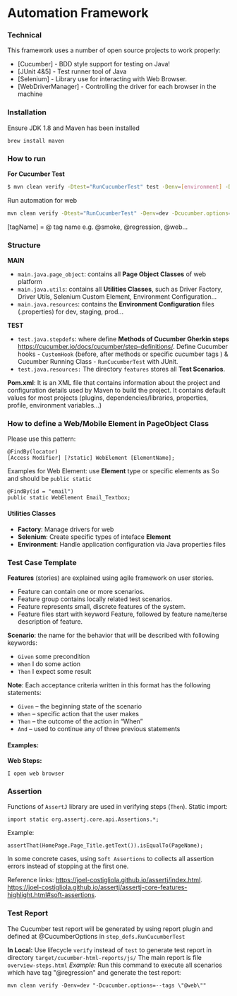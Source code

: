 # Automation Framework

### Technical

This framework uses a number of open source projects to work properly:

* [Cucumber] - BDD style support for testing on Java!
* [JUnit 4&5] - Test runner tool of Java
* [Selenium] - Library use for interacting with Web Browser.
* [WebDriverManager] - Controlling the driver for each browser in the machine

### Installation

Ensure JDK 1.8 and Maven has been installed
```
brew install maven
```


### How to run

**For Cucumber Test**
```sh
$ mvn clean verify -Dtest="RunCucumberTest" test -Denv=[environment] -Dlocation=[location] "-Dcucumber.options=--tags \"[tagName]\"" 
```

Run automation for web
```sh
mvn clean verify -Dtest="RunCucumberTest" -Denv=dev -Dcucumber.options="--tags @web" test
```

[tagName] = @ tag name  e.g. @smoke, @regression, @web...

### Structure
**MAIN**
- `main.java.page_object`: contains all **Page Object Classes** of web platform
- `main.java.utils`: contains all **Utilities Classes**, such as Driver Factory, Driver Utils, Selenium Custom Element, Environment Configuration...
- `main.java.resources`: contains the **Environment Configuration** files (.properties) for dev, staging, prod...

**TEST**
- `test.java.stepdefs`: where define **Methods of Cucumber Gherkin steps** https://cucumber.io/docs/cucumber/step-definitions/. Define Cucumber hooks - `CustomHook` (before, after methods or specific cucumber tags ) & Cucumber Running Class - `RunCucumberTest` with JUnit.
- `test.java.resources:` The directory `features` stores all **Test Scenarios**.

**Pom.xml**: It is an XML file that contains information about the project and configuration details used by Maven to build the project. It contains default values for most projects (plugins, dependencies/libraries, properties, profile, environment variables...)

### How to define a Web/Mobile Element in PageObject Class
Please use this pattern:
```
@FindBy(locator)
[Access Modifier] [?static] WebElement [ElementName];
```
Examples for Web Element: use **Element** type or specific elements as So  and should be `public static`
```
@FindBy(id = "email")
public static WebElement Email_Textbox;
```

#### Utilities Classes

- **Factory**: Manage drivers for web
- **Selenium**: Create specific types of inteface **Element**
- **Environment**: Handle application configuration via Java properties files

### Test Case Template
**Features** (stories) are explained using agile framework on user stories.
- Feature can contain one or more scenarios.
- Feature group contains locally related test scenarios.
- Feature represents small, discrete features of the system.
- Feature files start with keyword Feature, followed by feature name/terse description of feature.

**Scenario**: the name for the behavior that will be described with following keywords:
- `Given` some precondition
- `When` I do some action
- `Then` I expect some result

**Note**: Each acceptance criteria written in this format has the following statements:
- `Given` – the beginning state of the scenario
- `When` – specific action that the user makes
- `Then` – the outcome of the action in “When”
- `And` – used to continue any of three previous statements

#### Examples:
**Web Steps:**
```
I open web browser
```


### Assertion
Functions of `AssertJ` library are used in verifying steps (`Then`).
Static import:
```
import static org.assertj.core.api.Assertions.*;
```
Example:
```
assertThat(HomePage.Page_Title.getText()).isEqualTo(PageName);
```

In some concrete cases, using `Soft Assertions` to collects all assertion errors instead of stopping at the first one.

Reference links:
https://joel-costigliola.github.io/assertj/index.html.
https://joel-costigliola.github.io/assertj/assertj-core-features-highlight.html#soft-assertions.

### Test Report
The Cucumber test report will be generated by using report plugin and defined at @CucumberOptions in `step_defs.RunCucumberTest`

**In Local:**
Use lifecycle `verify` instead of `test` to generate test report in directory `target/cucumber-html-reports/js/`
The main report is file `overview-steps.html`
*Example:* Run this command to execute all scenarios which have tag "@regression" and generate the test report:
```
mvn clean verify -Denv=dev "-Dcucumber.options=--tags \"@web\""
```
